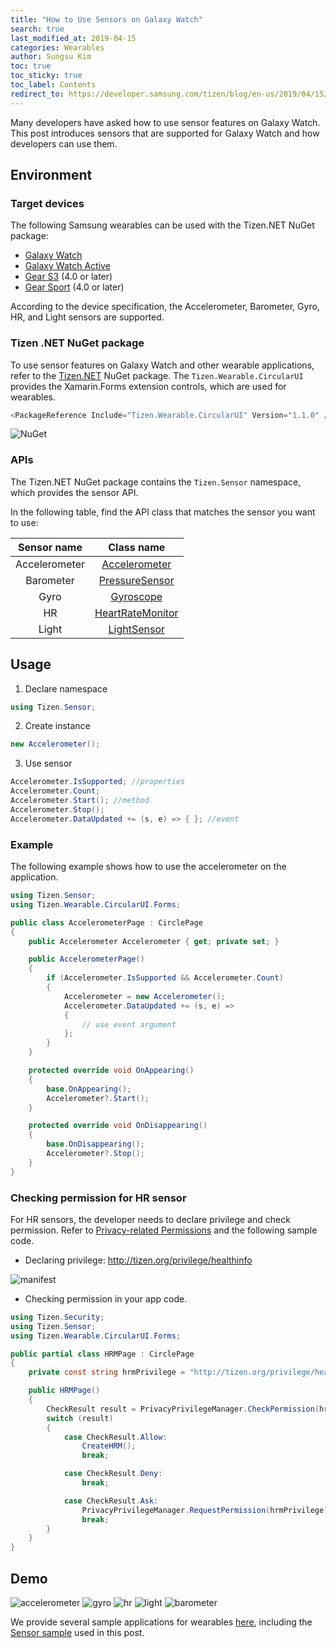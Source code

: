 ```yaml
---
title: "How to Use Sensors on Galaxy Watch"
search: true
last_modified_at: 2019-04-15
categories: Wearables
author: Sungsu Kim
toc: true
toc_sticky: true
toc_label: Contents
redirect_to: https://developer.samsung.com/tizen/blog/en-us/2019/04/15/how-to-use-sensors-on-a-galaxy-watch
---
```


Many developers have asked how to use sensor features on Galaxy Watch. This post introduces sensors that are supported for Galaxy Watch and how developers can use them.

## Environment

### Target devices
The following Samsung wearables can be used with the Tizen.NET NuGet package:

- [Galaxy Watch][link_watch]<br/>
- [Galaxy Watch Active][link_watch_active]
- [Gear S3][link_gear_s3] (4.0 or later)<br/>
- [Gear Sport][link_gear_sport] (4.0 or later)<br/>

According to the device specification, the Accelerometer, Barometer, Gyro, HR, and Light sensors are supported.

### Tizen .NET NuGet package

To use sensor features on Galaxy Watch and other wearable applications, refer to the [Tizen.NET][link_tizenfx] NuGet package. The `Tizen.Wearable.CircularUI` provides the Xamarin.Forms extension controls, which are used for wearables.

```cs
<PackageReference Include="Tizen.Wearable.CircularUI" Version="1.1.0" />
```

![NuGet][img_nuget]

### APIs

The Tizen.NET NuGet package contains the `Tizen.Sensor` namespace, which provides the sensor API.

In the following table, find the API class that matches the sensor you want to use:

|  Sensor name  |    Class name    |
|:-------------:|:----------------:|
| Accelerometer |   [Accelerometer][link_accelerometer]  |
|   Barometer   |  [PressureSensor][link_barometer]  |
|      Gyro     |     [Gyroscope][link_gyro]    |
|       HR      | [HeartRateMonitor][link_hr] |
|     Light     |    [LightSensor][link_light]   |

## Usage

1. Declare namespace
```cs
using Tizen.Sensor;
```
2. Create instance
```cs
new Accelerometer();
```
3. Use sensor
```cs
Accelerometer.IsSupported; //properties
Accelerometer.Count;
Accelerometer.Start(); //method
Accelerometer.Stop();
Accelerometer.DataUpdated += (s, e) => { }; //event
```

### Example

The following example shows how to use the accelerometer on the application.

```cs
using Tizen.Sensor;
using Tizen.Wearable.CircularUI.Forms;

public class AccelerometerPage : CirclePage
{
	public Accelerometer Accelerometer { get; private set; }

	public AccelerometerPage()
	{
		if (Accelerometer.IsSupported && Accelerometer.Count)
		{
			Accelerometer = new Accelerometer();
			Accelerometer.DataUpdated += (s, e) =>
			{
				// use event argument
			};
		}
	}

	protected override void OnAppearing()
	{
		base.OnAppearing();
		Accelerometer?.Start();
	}

	protected override void OnDisappearing()
	{
		base.OnDisappearing();
		Accelerometer?.Stop();
	}
}
```

### Checking permission for HR sensor

For HR sensors, the developer needs to declare privilege and check permission. Refer to [Privacy-related Permissions][link_ppm] and the following sample code.

- Declaring privilege: http://tizen.org/privilege/healthinfo

![manifest][img_manifest]

- Checking permission in your app code.

```cs
using Tizen.Security;
using Tizen.Sensor;
using Tizen.Wearable.CircularUI.Forms;

public partial class HRMPage : CirclePage
{
	private const string hrmPrivilege = "http://tizen.org/privilege/healthinfo";

	public HRMPage()
	{
		CheckResult result = PrivacyPrivilegeManager.CheckPermission(hrmPrivilege);
		switch (result)
		{
			case CheckResult.Allow:
				CreateHRM();
				break;

			case CheckResult.Deny:
				break;

			case CheckResult.Ask:
				PrivacyPrivilegeManager.RequestPermission(hrmPrivilege);
				break;
		}
	}
}
```

## Demo

![accelerometer][img_accelerometer]
![gyro][img_gyro]
![hr][img_hr]
![light][img_light]
![barometer][img_barometer]

We provide several sample applications for wearables [here][link_samples], including the [Sensor sample][link_sensors] used in this post.

[link_gear_s3]: https://www.samsung.com/global/galaxy/gear-s3/
[link_gear_sport]: https://www.samsung.com/global/galaxy/gear-sport/specs/
[link_watch]: https://www.samsung.com/global/galaxy/galaxy-watch/specs/
[link_watch_active]: https://www.samsung.com/global/galaxy/galaxy-watch-active/specs/
[link_tizenfx]: https://samsung.github.io/Tizen.NET/guides/about#tizenfx
[link_circlular]: https://samsung.github.io/Tizen.NET/resources/SamsungWearables#tizen-circular-ui-apis
[link_accelerometer]: https://developer.tizen.org/dev-guide/csapi/api/Tizen.Sensor.Accelerometer.html
[link_barometer]: https://developer.tizen.org/dev-guide/csapi/api/Tizen.Sensor.PressureSensor.html
[link_gyro]: https://developer.tizen.org/dev-guide/csapi/api/Tizen.Sensor.Gyroscope.html
[link_hr]: https://developer.tizen.org/dev-guide/csapi/api/Tizen.Sensor.HeartRateMonitor.html
[link_light]: https://developer.tizen.org/dev-guide/csapi/api/Tizen.Sensor.LightSensor.html
[link_gravity]: https://developer.tizen.org/dev-guide/csapi/api/Tizen.Sensor.GravitySensor.html
[link_humidity]: https://developer.tizen.org/dev-guide/csapi/api/Tizen.Sensor.HumiditySensor.html
[link_magnetometer]: https://developer.tizen.org/dev-guide/csapi/api/Tizen.Sensor.Magnetometer.html
[link_orientation]: https://developer.tizen.org/dev-guide/csapi/api/Tizen.Sensor.OrientationSensor.html
[link_proximity]: https://developer.tizen.org/dev-guide/csapi/api/Tizen.Sensor.ProximitySensor.html
[link_rotation]: https://developer.tizen.org/dev-guide/csapi/api/Tizen.Sensor.RotationVectorSensor.html
[link_temperature]: https://developer.tizen.org/dev-guide/csapi/api/Tizen.Sensor.TemperatureSensor.html
[link_ultraviolet]: https://developer.tizen.org/dev-guide/csapi/api/Tizen.Sensor.UltravioletSensor.html
[link_ppm]: https://developer.tizen.org/development/guides/.net-application/security/privacy-related-permissions
[link_samples]: https://github.com/Samsung/Tizen-CSharp-Samples/
[link_sensors]: https://github.com/Samsung/Tizen-CSharp-Samples/tree/master/Wearable/Sensors
[img_nuget]: {{site.url}}{{site.baseurl}}/assets/images/posts/how-to-use-the-GalaxyWatch-sensors/1nuget.png
[img_accelerometer]: {{site.url}}{{site.baseurl}}/assets/images/posts/how-to-use-the-GalaxyWatch-sensors/2accelerometer.gif
[img_gyro]: {{site.url}}{{site.baseurl}}/assets/images/posts/how-to-use-the-GalaxyWatch-sensors/3gyroscope.gif
[img_hr]: {{site.url}}{{site.baseurl}}/assets/images/posts/how-to-use-the-GalaxyWatch-sensors/4heartrate.gif
[img_light]: {{site.url}}{{site.baseurl}}/assets/images/posts/how-to-use-the-GalaxyWatch-sensors/5light.gif
[img_barometer]: {{site.url}}{{site.baseurl}}/assets/images/posts/how-to-use-the-GalaxyWatch-sensors/6barometer.gif
[img_manifest]: {{site.url}}{{site.baseurl}}/assets/images/posts/how-to-use-the-GalaxyWatch-sensors/7manifest.png
